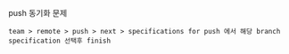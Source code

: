 push 동기화 문제

```
team > remote > push > next > specifications for push 에서 해당 branch specification 선택후 finish
```